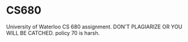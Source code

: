 # CS680

University of Waterloo CS 680 assignment.
DON'T PLAGIARIZE OR YOU WILL BE CATCHED.
policy 70 is harsh.
